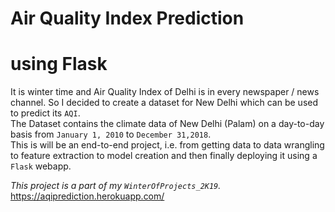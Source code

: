 # Air Quality Index Prediction
# using Flask
It is winter time and Air Quality Index of Delhi is in every newspaper / news channel. So I decided to create a dataset for New Delhi which can be used to predict its `AQI`.  
The Dataset contains the climate data of New Delhi (Palam) on a day-to-day basis from `January 1, 2010` to `December 31,2018`.     
This is will be an end-to-end project, i.e. from getting data to data wrangling to feature extraction to model creation and then finally deploying it using a `Flask` webapp.        

_*This project is a part of my `WinterOfProjects_2K19`.*_
https://aqiprediction.herokuapp.com/

